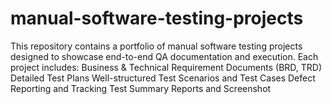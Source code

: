 # manual-software-testing-projects
This repository contains a portfolio of manual software testing projects designed to showcase end-to-end QA documentation and execution. Each project includes:  Business &amp; Technical Requirement Documents (BRD, TRD)  Detailed Test Plans  Well-structured Test Scenarios and Test Cases  Defect Reporting and Tracking  Test Summary Reports and Screenshot
